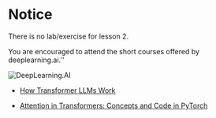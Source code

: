 # Notice

There is no lab/exercise for lesson 2.

You are encouraged to attend the short courses offered by deeplearning.ai.''

<img src="https://learn.deeplearning.ai/assets/dlai-logo.png" width="auto" alt="DeepLearning.AI"/>

- [How Transformer LLMs Work](https://www.deeplearning.ai/short-courses/how-transformer-llms-work/)

- [Attention in Transformers: Concepts and Code in PyTorch](https://www.deeplearning.ai/short-courses/attention-in-transformers-concepts-and-code-in-pytorch/)

